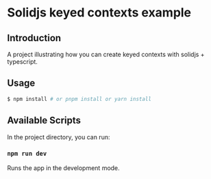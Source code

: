 # Solidjs keyed contexts example

## Introduction

A project illustrating how you can create keyed contexts with solidjs + typescript.

## Usage

```bash
$ npm install # or pnpm install or yarn install
```

## Available Scripts

In the project directory, you can run:

### `npm run dev`

Runs the app in the development mode.
